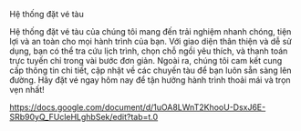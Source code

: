 Hệ thống đặt vé tàu

Hệ thống đặt vé tàu của chúng tôi mang đến trải nghiệm nhanh chóng, tiện lợi và an toàn cho mọi hành trình của bạn. Với giao diện thân thiện và dễ sử dụng, bạn có thể tra cứu lịch trình, chọn chỗ ngồi yêu thích, và thanh toán trực tuyến chỉ trong vài bước đơn giản. Ngoài ra, chúng tôi cam kết cung cấp thông tin chi tiết, cập nhật về các chuyến tàu để bạn luôn sẵn sàng lên đường. Hãy đặt vé ngay hôm nay để tận hưởng hành trình thoải mái và trọn vẹn nhất!

https://docs.google.com/document/d/1uOA8LWnT2KhooU-DsxJ6E-SRb90yQ_FUcleHLghbSek/edit?tab=t.0
